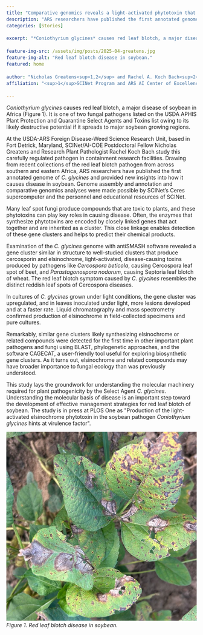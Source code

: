 ```yaml
---
title: "Comparative genomics reveals a light-activated phytotoxin that contributes to red leaf blotch disease of soybean"
description: "ARS researchers have published the first annotated genome of C. glycines and provided new insights into how it causes disease in soybean."
categories: [Stories]

excerpt: "*Coniothyrium glycines* causes red leaf blotch, a major disease of soybean in Africa (Figure 1). It is one of two fungal pathogens listed on the USDA APHIS Plant Protection and Quarantine Select Agents and Toxins list owing to its likely destructive potential if it spreads to major soybean growing regions."

feature-img-src: /assets/img/posts/2025-04-greatens.jpg
feature-img-alt: "Red leaf blotch disease in soybean."
featured: home

author: "Nicholas Greatens<sup>1,2</sup> and Rachel A. Koch Bach<sup>2</sup>" 
affiliation: "<sup>1</sup>SCINet Program and ARS AI Center of Excellence, Office of National Programs, Agricultural Research Service, United States Department of Agriculture, Beltsville, Maryland, United States of America </br><sup>2</sup>Foreign Disease-Weed Science Research Unit, Agricultural Research Service, United States Department of Agriculture, Fort Detrick, Maryland, United States of America"

---
```


*Coniothyrium glycines* causes red leaf blotch, a major disease of soybean in Africa (Figure 1). It is one of two fungal pathogens listed on the USDA APHIS Plant Protection and Quarantine Select Agents and Toxins list owing to its likely destructive potential if it spreads to major soybean growing regions.  

At the USDA-ARS Foreign Disease-Weed Science Research Unit, based in Fort Detrick, Maryland, SCINet/AI-COE Postdoctoral Fellow Nicholas Greatens and Research Plant Pathologist Rachel Koch Bach study this carefully regulated pathogen in containment research facilities. Drawing from recent collections of the red leaf blotch pathogen from across southern and eastern Africa, ARS researchers have published the first annotated genome of *C. glycines* and provided new insights into how it causes disease in soybean. Genome assembly and annotation and comparative genomics analyses were made possible by SCINet’s Ceres supercomputer and the personnel and educational resources of SCINet. 

Many leaf spot fungi produce compounds that are toxic to plants, and these phytotoxins can play key roles in causing disease. Often, the enzymes that synthesize phytotoxins are encoded by closely linked genes that act together and are inherited as a cluster. This close linkage enables detection of these gene clusters and helps to predict their chemical products.  

Examination of the *C. glycines* genome with antiSMASH software revealed a gene cluster similar in structure to well-studied clusters that produce cercosporin and elsinochrome, light-activated, disease-causing toxins produced by pathogens like *Cercospora beticola*, causing Cercospora leaf spot of beet, and *Parastagonospora nodorum*, causing Septoria leaf blotch of wheat. The red leaf blotch symptom caused by *C. glycines* resembles the distinct reddish leaf spots of Cercospora diseases.  

In cultures of *C. glycines* grown under light conditions, the gene cluster was upregulated, and in leaves inoculated under light, more lesions developed and at a faster rate. Liquid chromatography and mass spectrometry confirmed production of elsinochrome in field-collected specimens and pure cultures.  

Remarkably, similar gene clusters likely synthesizing elsinochrome or related compounds were detected for the first time in other important plant pathogens and fungi using BLAST, phylogenetic approaches, and the software CAGECAT, a user-friendly tool useful for exploring biosynthetic gene clusters. As it turns out, elsinochrome and related compounds may have broader importance to fungal ecology than was previously understood. 

This study lays the groundwork for understanding the molecular machinery required for plant pathogenicity by the Select Agent *C. glycines*. Understanding the molecular basis of disease is an important step toward the development of effective management strategies for red leaf blotch of soybean. The study is in press at PLOS One as "Production of the light-activated elsinochrome phytotoxin in the soybean pathogen *Coniothyrium glycines* hints at virulence factor". 

 
![Figure 1](/assets/img/posts/2025-04-greatens.png)  
*Figure 1. Red leaf blotch disease in soybean.*
